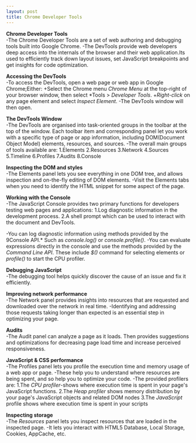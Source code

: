 ```yaml
---
layout: post
title: Chrome Developer Tools
---
```

**Chrome Developer Tools**<br/>
-The Chrome Developer Tools are a set of web authoring and debugging tools built into Google Chrome.
-The DevTools provide web developers deep access into the internals of the browser and their web application.Its used to efficiently track down layout issues, set JavaScript breakpoints and get insights for code optimization.<br/>

**Accessing the DevTools**<br/>
-To access the DevTools, open a web page or web app in Google Chrome;Either:
+Select the Chrome menu *Chrome Menu* at the top-right of your browser window, then select *Tools > *Developer Tools*.
+*Right-click* on any page element and select *Inspect Element*.
-The DevTools window will then open.<br/>

**The DevTools Window**<br/>
-The DevTools are organised into task-oriented groups in the toolbar at the top of the window. Each toolbar item and corresponding panel let you work with a specific type of page or app information, including DOM(Document Object Model) elements, resources, and sources.
-The overall main groups of tools available are:
	1.Elements
	2.Resources
	3.Network
	4.Sources
	5.Timeline
	6.Profiles
	7.Audits
	8.Console<br/>

**Inspecting the DOM and styles**<br/>
-The Elements panel lets you see everything in one DOM tree, and allows inspection and on-the-fly editing of DOM elements.
-Visit the Elements tabs when you need to identify the HTML snippet for some aspect of the page.<br/>

**Working with the Console**<br/>
-The JavaScript Console provides two primary functions for developers testing web pages and applications:
1.Log diagnostic information in the development process.
2.A shell prompt which can be used to interact with the document and DevTools.

-You can log diagnostic information using methods provided by the 9Console API.* Such as *console.log()* or *console.profile()*.
-You can evaluate expressions directly in the console and use the methods provided by the *Command Line API*. These include *$()* command for selecting elements or *profile()* to start the CPU profiler.<br/>

**Debugging JavaScript**<br/>
-The debugging tool helps quickly discover the cause of an issue and fix it efficiently.<br/>

**Improving network performance**<br/>
-The Network panel provides insights into resources that are requested and downloaded over the network in real time. 
-Identifying and addressing those requests taking longer than expected is an essential step in optimizing your page.<br/>

**Audits**<br/>
-The Audit panel can analyze a page as it loads. Then provides suggestions and optimizations for decreasing page load time and increase perceived responsiveness.<br/>

**JavaScript & CSS performance**<br/>
-The Profiles panel lets you profile the execution time and memory usage of a web app or page. 
-These help you to understand where resources are being spent, and so help you to optimize your code.
-The provided profilers are:
1.The *CPU profiler*-shows where execution time is spent in your page's JavaScript functions.
2.The *Heap profiler* shows memory distribution by your page's JavaScript objects and related DOM nodes
3.The *JavaScript* profile shows where execution time is spent in your scripts<br/>

**Inspecting storage**<br/>
-The *Resources* panel lets you inspect resources that are loaded in the inspected page.
-It lets you interact with HTML5 Database, Local Storage, Cookies, AppCache, etc.<br/>
